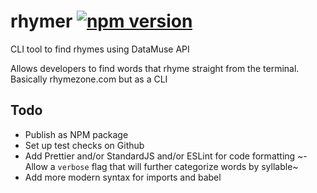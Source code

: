 # rhymer [![npm version](https://badge.fury.io/js/rhymer.svg)](https://badge.fury.io/js/rhymer)
CLI tool to find rhymes using DataMuse API

Allows developers to find words that rhyme straight from the terminal. Basically rhymezone.com but as a CLI

## Todo
- Publish as NPM package
- Set up test checks on Github
- Add Prettier and/or StandardJS and/or ESLint for code formatting
~- Allow a `verbose` flag that will further categorize words by syllable~
- Add more modern syntax for imports and babel
